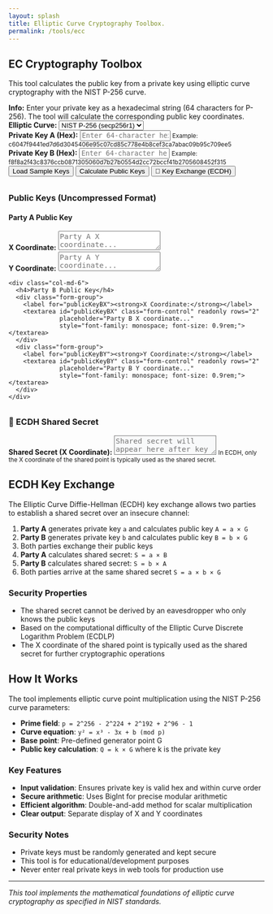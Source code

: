 ```yaml
---
layout: splash
title: Elliptic Curve Cryptography Toolbox.
permalink: /tools/ecc
---
```


## EC Cryptography Toolbox

This tool calculates the public key from a private key using elliptic curve cryptography with the NIST P-256 curve.

<div class="notice--info">
<strong>Info:</strong> Enter your private key as a hexadecimal string (64 characters for P-256). The tool will calculate the corresponding public key coordinates.
</div>

<form id="crypto-form">
  <div class="form-group">
    <label for="curve"><strong>Elliptic Curve:</strong></label>
    <select id="curve" class="form-control">
      <option value="P-256">NIST P-256 (secp256r1)</option>
    </select>
  </div>

  <div class="form-group">
    <label for="privateKey"><strong>Private Key A (Hex):</strong></label>
    <input type="text" id="privateKey" class="form-control" 
           placeholder="Enter 64-character hexadecimal private key for Party A"
           maxlength="64" style="font-family: monospace;">
    <small class="form-text text-muted">Example: c6047f9441ed7d6d3045406e95c07cd85c778e4b8cef3ca7abac09b95c709ee5</small>
  </div>

  <div class="form-group">
    <label for="privateKeyB"><strong>Private Key B (Hex):</strong></label>
    <input type="text" id="privateKeyB" class="form-control" 
           placeholder="Enter 64-character hexadecimal private key for Party B"
           maxlength="64" style="font-family: monospace;">
    <small class="form-text text-muted">Example: f8f8a2f43c8376ccb0871305060d7b27b0554d2cc72bccf41b2705608452f315</small>
  </div>

  <div class="text-center">
    <button type="button" onclick="loadSampleKeys()" class="btn btn--info btn--small">Load Sample Keys</button>
    <button type="button" onclick="calculatePublicKey()" class="btn btn--primary">Calculate Public Keys</button>
    <button type="button" onclick="performKeyExchange()" class="btn btn--success">🔄 Key Exchange (ECDH)</button>
  </div>
</form>

<div id="results" style="margin-top: 2rem;">
  <h3>Public Keys (Uncompressed Format)</h3>
  
  <div class="row">
    <div class="col-md-6">
      <h4>Party A Public Key</h4>
      <div class="form-group">
        <label for="publicKeyAX"><strong>X Coordinate:</strong></label>
        <textarea id="publicKeyAX" class="form-control" readonly rows="2" 
                  placeholder="Party A X coordinate..." 
                  style="font-family: monospace; font-size: 0.9rem;"></textarea>
      </div>
      <div class="form-group">
        <label for="publicKeyAY"><strong>Y Coordinate:</strong></label>
        <textarea id="publicKeyAY" class="form-control" readonly rows="2" 
                  placeholder="Party A Y coordinate..." 
                  style="font-family: monospace; font-size: 0.9rem;"></textarea>
      </div>
    </div>
    
    <div class="col-md-6">
      <h4>Party B Public Key</h4>
      <div class="form-group">
        <label for="publicKeyBX"><strong>X Coordinate:</strong></label>
        <textarea id="publicKeyBX" class="form-control" readonly rows="2" 
                  placeholder="Party B X coordinate..." 
                  style="font-family: monospace; font-size: 0.9rem;"></textarea>
      </div>
      <div class="form-group">
        <label for="publicKeyBY"><strong>Y Coordinate:</strong></label>
        <textarea id="publicKeyBY" class="form-control" readonly rows="2" 
                  placeholder="Party B Y coordinate..." 
                  style="font-family: monospace; font-size: 0.9rem;"></textarea>
      </div>
    </div>
  </div>
  
  <div style="margin-top: 2rem;">
    <h3>🔐 ECDH Shared Secret</h3>
    <div class="form-group">
      <label for="sharedSecret"><strong>Shared Secret (X Coordinate):</strong></label>
      <textarea id="sharedSecret" class="form-control" readonly rows="2" 
                placeholder="Shared secret will appear here after key exchange..." 
                style="font-family: monospace; font-size: 0.9rem; background-color: #f8f9fa;"></textarea>
      <small class="form-text text-muted">In ECDH, only the X coordinate of the shared point is typically used as the shared secret.</small>
    </div>
  </div>
</div>

<div id="error"></div>

<script>
// NIST P-256 curve parameters
const P256 = {
    // Prime field
    p: BigInt('0xffffffff00000001000000000000000000000000ffffffffffffffffffffffff'),
    // Curve parameter a
    a: BigInt('0xffffffff00000001000000000000000000000000fffffffffffffffffffffffc'),
    // Curve parameter b  
    b: BigInt('0x5ac635d8aa3a93e7b3ebbd55769886bc651d06b0cc53b0f63bce3c3e27d2604b'),
    // Order of the base point
    n: BigInt('0xffffffff00000000ffffffffffffffffbce6faada7179e84f3b9cac2fc632551'),
    // Base point coordinates
    Gx: BigInt('0x6b17d1f2e12c4247f8bce6e563a440f277037d812deb33a0f4a13945d898c296'),
    Gy: BigInt('0x4fe342e2fe1a7f9b8ee7eb4a7c0f9e162bce33576b315ececbb6406837bf51f5')
};

// Modular arithmetic functions
function mod(a, m) {
    return ((a % m) + m) % m;
}

function modInverse(a, m) {
    if (a < 0n) a = mod(a, m);
    
    let [old_r, r] = [a, m];
    let [old_s, s] = [1n, 0n];
    
    while (r !== 0n) {
        const quotient = old_r / r;
        [old_r, r] = [r, old_r - quotient * r];
        [old_s, s] = [s, old_s - quotient * s];
    }
    
    return mod(old_s, m);
}

// Point addition on elliptic curve
function pointAdd(p1, p2) {
    if (!p1) return p2;
    if (!p2) return p1;
    
    const [x1, y1] = p1;
    const [x2, y2] = p2;
    
    if (x1 === x2) {
        if (y1 === y2) {
            // Point doubling
            const s = mod((3n * x1 * x1 + P256.a) * modInverse(2n * y1, P256.p), P256.p);
            const x3 = mod(s * s - 2n * x1, P256.p);
            const y3 = mod(s * (x1 - x3) - y1, P256.p);
            return [x3, y3];
        } else {
            // Points are inverses
            return null;
        }
    }
    
    const s = mod((y2 - y1) * modInverse(x2 - x1, P256.p), P256.p);
    const x3 = mod(s * s - x1 - x2, P256.p);
    const y3 = mod(s * (x1 - x3) - y1, P256.p);
    
    return [x3, y3];
}

// Scalar multiplication using double-and-add
function scalarMult(k, point) {
    if (k === 0n) return null;
    if (k === 1n) return point;
    
    let result = null;
    let addend = point;
    
    while (k > 0n) {
        if (k & 1n) {
            result = pointAdd(result, addend);
        }
        addend = pointAdd(addend, addend);
        k >>= 1n;
    }
    
    return result;
}

function loadSampleKeys() {
    document.getElementById('privateKey').value = 'c6047f9441ed7d6d3045406e95c07cd85c778e4b8cef3ca7abac09b95c709ee5';
    document.getElementById('privateKeyB').value = 'f8f8a2f43c8376ccb0871305060d7b27b0554d2cc72bccf41b2705608452f315';
}

function updatePublicKeysDisplay(privateKeyA, privateKeyB) {
    const publicKeyAX = document.getElementById('publicKeyAX');
    const publicKeyAY = document.getElementById('publicKeyAY');
    const publicKeyBX = document.getElementById('publicKeyBX');
    const publicKeyBY = document.getElementById('publicKeyBY');
    
    // Calculate and display Party A public key
    if (privateKeyA) {
        const publicKeyAPoint = scalarMult(privateKeyA, [P256.Gx, P256.Gy]);
        if (publicKeyAPoint) {
            const [qax, qay] = publicKeyAPoint;
            publicKeyAX.value = qax.toString(16).padStart(64, '0');
            publicKeyAY.value = qay.toString(16).padStart(64, '0');
        }
    }
    
    // Calculate and display Party B public key
    if (privateKeyB) {
        const publicKeyBPoint = scalarMult(privateKeyB, [P256.Gx, P256.Gy]);
        if (publicKeyBPoint) {
            const [qbx, qby] = publicKeyBPoint;
            publicKeyBX.value = qbx.toString(16).padStart(64, '0');
            publicKeyBY.value = qby.toString(16).padStart(64, '0');
        }
    }
}

function calculatePublicKey() {
    const errorDiv = document.getElementById('error');
    const publicKeyAX = document.getElementById('publicKeyAX');
    const publicKeyAY = document.getElementById('publicKeyAY');
    const publicKeyBX = document.getElementById('publicKeyBX');
    const publicKeyBY = document.getElementById('publicKeyBY');
    
    // Clear previous results (but NOT the shared secret)
    errorDiv.innerHTML = '';
    publicKeyAX.value = '';
    publicKeyAY.value = '';
    publicKeyBX.value = '';
    publicKeyBY.value = '';
    // DON'T clear shared secret: document.getElementById('sharedSecret').value = '';
    
    try {
        const privateKeyAHex = document.getElementById('privateKey').value.trim();
        const privateKeyBHex = document.getElementById('privateKeyB').value.trim();
        
        let privateKeyA = null;
        let privateKeyB = null;
        
        // Calculate Party A public key
        if (privateKeyAHex) {
            validatePrivateKey(privateKeyAHex, 'Private Key A');
            privateKeyA = BigInt('0x' + privateKeyAHex);
            const publicKeyAPoint = scalarMult(privateKeyA, [P256.Gx, P256.Gy]);
            
            if (publicKeyAPoint) {
                const [qax, qay] = publicKeyAPoint;
                publicKeyAX.value = qax.toString(16).padStart(64, '0');
                publicKeyAY.value = qay.toString(16).padStart(64, '0');
            }
        }
        
        // Calculate Party B public key
        if (privateKeyBHex) {
            validatePrivateKey(privateKeyBHex, 'Private Key B');
            privateKeyB = BigInt('0x' + privateKeyBHex);
            const publicKeyBPoint = scalarMult(privateKeyB, [P256.Gx, P256.Gy]);
            
            if (publicKeyBPoint) {
                const [qbx, qby] = publicKeyBPoint;
                publicKeyBX.value = qbx.toString(16).padStart(64, '0');
                publicKeyBY.value = qby.toString(16).padStart(64, '0');
            }
        }
        
    } catch (error) {
        errorDiv.innerHTML = '<div class="notice--danger"><strong>Error:</strong> ' + error.message + '</div>';
    }
}

function validatePrivateKey(keyHex, keyName) {
    if (!keyHex) {
        throw new Error(`Please enter ${keyName}`);
    }
    
    if (!/^[0-9a-fA-F]+$/.test(keyHex)) {
        throw new Error(`${keyName} must contain only hexadecimal characters (0-9, a-f, A-F)`);
    }
    
    if (keyHex.length !== 64) {
        throw new Error(`${keyName} must be exactly 64 hexadecimal characters (32 bytes) for P-256`);
    }
    
    const privateKey = BigInt('0x' + keyHex);
    if (privateKey <= 0n || privateKey >= P256.n) {
        throw new Error(`${keyName} must be between 1 and n-1 where n is the curve order`);
    }
}

function performKeyExchange() {
    const errorDiv = document.getElementById('error');
    const sharedSecretField = document.getElementById('sharedSecret');
    
    // Debug: Check if we can find the shared secret field
    console.log('Shared secret field found:', !!sharedSecretField);
    if (!sharedSecretField) {
        console.error('Could not find sharedSecret element!');
        return;
    }
    
    // Clear previous error
    errorDiv.innerHTML = '';
    sharedSecretField.value = '';
    
    try {
        const privateKeyAHex = document.getElementById('privateKey').value.trim();
        const privateKeyBHex = document.getElementById('privateKeyB').value.trim();
        
        // Validate both private keys
        validatePrivateKey(privateKeyAHex, 'Private Key A');
        validatePrivateKey(privateKeyBHex, 'Private Key B');
        
        const privateKeyA = BigInt('0x' + privateKeyAHex);
        const privateKeyB = BigInt('0x' + privateKeyBHex);
        
        console.log('Private Key A:', privateKeyAHex);
        console.log('Private Key B:', privateKeyBHex);
        
        // Calculate public keys first
        const publicKeyA = scalarMult(privateKeyA, [P256.Gx, P256.Gy]);
        const publicKeyB = scalarMult(privateKeyB, [P256.Gx, P256.Gy]);
        
        if (!publicKeyA || !publicKeyB) {
            throw new Error('Failed to calculate public keys');
        }
        
        console.log('Public Key A:', publicKeyA[0].toString(16), publicKeyA[1].toString(16));
        console.log('Public Key B:', publicKeyB[0].toString(16), publicKeyB[1].toString(16));
        
        // Perform ECDH: 
        // Party A calculates: sharedSecret = privateKeyA * publicKeyB
        // Party B calculates: sharedSecret = privateKeyB * publicKeyA
        // Both should get the same result
        const sharedSecretA = scalarMult(privateKeyA, publicKeyB);
        const sharedSecretB = scalarMult(privateKeyB, publicKeyA);
        
        console.log('Shared Secret A:', sharedSecretA ? sharedSecretA[0].toString(16) : 'null');
        console.log('Shared Secret B:', sharedSecretB ? sharedSecretB[0].toString(16) : 'null');
        
        if (!sharedSecretA || !sharedSecretB) {
            throw new Error('Failed to calculate shared secret. Check browser console for details.');
        }
        
        // Verify both parties get the same shared secret
        if (sharedSecretA[0] !== sharedSecretB[0] || sharedSecretA[1] !== sharedSecretB[1]) {
            throw new Error(`Shared secret mismatch! A: ${sharedSecretA[0].toString(16)}, B: ${sharedSecretB[0].toString(16)}`);
        }
        
        console.log('ECDH calculation successful. Both parties have matching shared secrets.');
        console.log('Shared secret point:', sharedSecretA[0].toString(16), sharedSecretA[1].toString(16));
        
        // Display the shared secret (typically only X coordinate is used)
        const sharedSecretHex = sharedSecretA[0].toString(16).padStart(64, '0');
        
        // Set the shared secret first, before updating public keys
        sharedSecretField.value = sharedSecretHex;
        
        // Update public keys display (but don't clear the shared secret)
        updatePublicKeysDisplay(privateKeyA, privateKeyB);
        
        // Additional debug to ensure the field is being set
        console.log('Setting shared secret field to:', sharedSecretHex);
        console.log('Shared secret field element:', sharedSecretField);
        console.log('Field value after setting:', sharedSecretField.value);
        console.log('Field innerHTML after setting:', sharedSecretField.innerHTML);
        
        // Also update public keys if they weren't calculated yet
        calculatePublicKey();
        
        // Add success message
        errorDiv.innerHTML = '<div class="notice--success"><strong>Success!</strong> ECDH key exchange completed. Both parties now share the same secret.</div>';
        
    } catch (error) {
        console.error('ECDH Error:', error);
        errorDiv.innerHTML = '<div class="notice--danger"><strong>Error:</strong> ' + error.message + '</div>';
    }
}

// Allow Enter key to trigger calculation
document.getElementById('privateKey').addEventListener('keypress', function(e) {
    if (e.key === 'Enter') {
        calculatePublicKey();
    }
});

document.getElementById('privateKeyB').addEventListener('keypress', function(e) {
    if (e.key === 'Enter') {
        calculatePublicKey();
    }
});
</script>

## ECDH Key Exchange

The Elliptic Curve Diffie-Hellman (ECDH) key exchange allows two parties to establish a shared secret over an insecure channel:

1. **Party A** generates private key `a` and calculates public key `A = a × G`
2. **Party B** generates private key `b` and calculates public key `B = b × G`
3. Both parties exchange their public keys
4. **Party A** calculates shared secret: `S = a × B`
5. **Party B** calculates shared secret: `S = b × A`
6. Both parties arrive at the same shared secret `S = a × b × G`

### Security Properties

- The shared secret cannot be derived by an eavesdropper who only knows the public keys
- Based on the computational difficulty of the Elliptic Curve Discrete Logarithm Problem (ECDLP)
- The X coordinate of the shared point is typically used as the shared secret for further cryptographic operations

## How It Works

The tool implements elliptic curve point multiplication using the NIST P-256 curve parameters:

- **Prime field**: `p = 2^256 - 2^224 + 2^192 + 2^96 - 1`
- **Curve equation**: `y² = x³ - 3x + b (mod p)`
- **Base point**: Pre-defined generator point G
- **Public key calculation**: `Q = k × G` where k is the private key

### Key Features

- **Input validation**: Ensures private key is valid hex and within curve order
- **Secure arithmetic**: Uses BigInt for precise modular arithmetic
- **Efficient algorithm**: Double-and-add method for scalar multiplication
- **Clear output**: Separate display of X and Y coordinates

### Security Notes

- Private keys must be randomly generated and kept secure
- This tool is for educational/development purposes
- Never enter real private keys in web tools for production use

---

*This tool implements the mathematical foundations of elliptic curve cryptography as specified in NIST standards.*